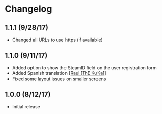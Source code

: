 # Changelog

## 1.1.1 (9/28/17)

* Changed all URLs to use https (if available)

## 1.1.0 (9/11/17)

* Added option to show the SteamID field on the user registration form
* Added Spanish translation [[Raul [ThE KuKa]](https://www.phpbb.com/community/memberlist.php?mode=viewprofile&u=94590)]
* Fixed some layout issues on smaller screens

## 1.0.0 (8/12/17)

* Initial release
